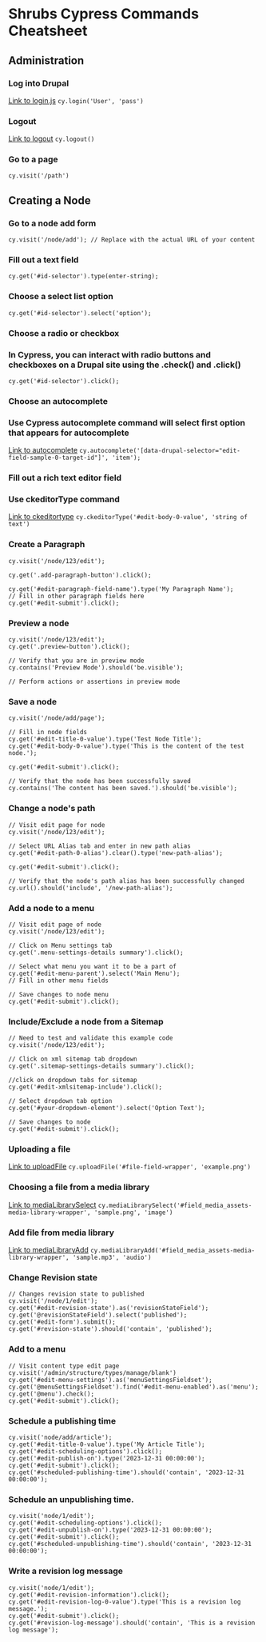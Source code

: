# Shrubs Cypress Commands Cheatsheet

## Administration

### Log into Drupal
[Link to login.js](login.js)
`cy.login('User', 'pass')`

### Logout 
[Link to logout](logout.js)
`cy.logout()`

### Go to a page
`cy.visit('/path')`

## Creating a Node
### Go to a node add form
`cy.visit('/node/add'); // Replace with the actual URL of your content`


### Fill out a text field
`cy.get('#id-selector').type(enter-string);`

### Choose a select list option
`cy.get('#id-selector').select('option');`

### Choose a radio or checkbox
### In Cypress, you can interact with radio buttons and checkboxes on a Drupal site using the .check() and .click()
`cy.get('#id-selector').click();`

### Choose an autocomplete
### Use Cypress autocomplete command will select first option that appears for autocomplete
[Link to autocomplete](autocomplete.js)
`cy.autocomplete('[data-drupal-selector="edit-field-sample-0-target-id"]', 'item');`

### Fill out a rich text editor field
### Use ckeditorType command 
[Link to ckeditortype](ckeditorType.js)
`cy.ckeditorType('#edit-body-0-value', 'string of text')`

### Create a Paragraph
```
cy.visit('/node/123/edit');

cy.get('.add-paragraph-button').click();

cy.get('#edit-paragraph-field-name').type('My Paragraph Name');
// Fill in other paragraph fields here
cy.get('#edit-submit').click();
```

### Preview a node
```
cy.visit('/node/123/edit');
cy.get('.preview-button').click();

// Verify that you are in preview mode
cy.contains('Preview Mode').should('be.visible');

// Perform actions or assertions in preview mode
```

### Save a node
```
cy.visit('/node/add/page');

// Fill in node fields
cy.get('#edit-title-0-value').type('Test Node Title');
cy.get('#edit-body-0-value').type('This is the content of the test node.');

cy.get('#edit-submit').click();

// Verify that the node has been successfully saved
cy.contains('The content has been saved.').should('be.visible');
```

### Change a node's path
```
// Visit edit page for node 
cy.visit('/node/123/edit');

// Select URL Alias tab and enter in new path alias
cy.get('#edit-path-0-alias').clear().type('new-path-alias');

cy.get('#edit-submit').click();

// Verify that the node's path alias has been successfully changed
cy.url().should('include', '/new-path-alias');
```

### Add a node to a menu
```
// Visit edit page of node
cy.visit('/node/123/edit');

// Click on Menu settings tab
cy.get('.menu-settings-details summary').click();

// Select what menu you want it to be a part of
cy.get('#edit-menu-parent').select('Main Menu');
// Fill in other menu fields

// Save changes to node menu
cy.get('#edit-submit').click();
```

### Include/Exclude a node from a Sitemap
```
// Need to test and validate this example code
cy.visit('/node/123/edit');

// Click on xml sitemap tab dropdown 
cy.get('.sitemap-settings-details summary').click();

//click on dropdown tabs for sitemap
cy.get('#edit-xmlsitemap-include').click();

// Select dropdown tab option
cy.get('#your-dropdown-element').select('Option Text');

// Save changes to node
cy.get('#edit-submit').click();
```

### Uploading a file 
[Link to uploadFile](uploadFile.js)
`cy.uploadFile('#file-field-wrapper', 'example.png')`

### Choosing a file from a media library
[Link to mediaLibrarySelect](mediaLibrarySelect.js)
`cy.mediaLibrarySelect('#field_media_assets-media-library-wrapper', 'sample.png', 'image')`

### Add file from media library
[Link to mediaLibraryAdd](mediaLibraryAdd.js)
`cy.mediaLibraryAdd('#field_media_assets-media-library-wrapper', 'sample.mp3', 'audio')`

### Change Revision state
```
// Changes revision state to published
cy.visit('/node/1/edit');
cy.get('#edit-revision-state').as('revisionStateField');
cy.get('@revisionStateField').select('published');
cy.get('#edit-form').submit();
cy.get('#revision-state').should('contain', 'published');
```

### Add to a menu 
```
// Visit content type edit page
cy.visit('/admin/structure/types/manage/blank')
cy.get('#edit-menu-settings').as('menuSettingsFieldset');
cy.get('@menuSettingsFieldset').find('#edit-menu-enabled').as('menu');
cy.get('@menu').check();
cy.get('#edit-submit').click();
```

### Schedule a publishing time
```
cy.visit('node/add/article');
cy.get('#edit-title-0-value').type('My Article Title');
cy.get('#edit-scheduling-options').click();
cy.get('#edit-publish-on').type('2023-12-31 00:00:00');
cy.get('#edit-submit').click();
cy.get('#scheduled-publishing-time').should('contain', '2023-12-31 00:00:00');
```

### Schedule an unpublishing time.
```
cy.visit('node/1/edit');
cy.get('#edit-scheduling-options').click();
cy.get('#edit-unpublish-on').type('2023-12-31 00:00:00');
cy.get('#edit-submit').click();
cy.get('#scheduled-unpublishing-time').should('contain', '2023-12-31 00:00:00');
```

### Write a revision log message
```
cy.visit('node/1/edit');
cy.get('#edit-revision-information').click();
cy.get('#edit-revision-log-0-value').type('This is a revision log message.');
cy.get('#edit-submit').click();
cy.get('#revision-log-message').should('contain', 'This is a revision log message');
```



